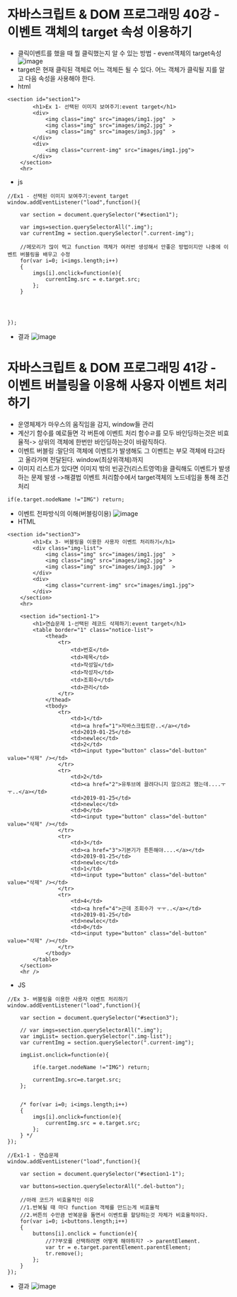 # 자바스크립트 & DOM 프로그래밍 40강 - 이벤트 객체의 target 속성 이용하기
* 클릭이벤트를 했을 때 뭘 클릭했는지 알 수 있는 방법 - event객체의 target속성
![image](https://github.com/resti999/TIL/assets/40667871/f7c70fbe-1262-4e03-b391-31adcb8ebe61)
* target은 현재 클릭된 객체로 어느 객체든 될 수 있다. 어느 객체가 클릭될 지를 알고 다음 속성을 사용해야 한다.
* html
```
<section id="section1">
        <h1>Ex 1- 선택된 이미지 보여주기:event target</h1>
        <div>
            <img class="img" src="images/img1.jpg"  >
            <img class="img" src="images/img2.jpg" >
            <img class="img" src="images/img3.jpg"  >
        </div>
        <div>
            <img class="current-img" src="images/img1.jpg">
        </div>
    </section>
    <hr>
```
* js
```
//Ex1 - 선택된 이미지 보여주기:event target
window.addEventListener("load",function(){

    var section = document.querySelector("#section1");

    var imgs=section.querySelectorAll(".img");
    var currentImg = section.querySelector(".current-img");

    //메모리가 많이 먹고 function 객체가 여러번 생성해서 안좋은 방법이지만 나중에 이벤트 버블링을 배우고 수정
    for(var i=0; i<imgs.length;i++)
    {
        imgs[i].onclick=function(e){
            currentImg.src = e.target.src;
        };
    }
    

    

});
```
* 결과
![image](https://github.com/resti999/TIL/assets/40667871/db289b5b-5c7c-43ce-8112-999338d7517b)

# 자바스크립트 & DOM 프로그래밍 41강 - 이벤트 버블링을 이용해 사용자 이벤트 처리하기
* 운영체제가 마우스의 움직임을 감지, window들 관리
* 계산기 함수를 예로들면 각 버튼에 이벤트 처리 함수ㄹ를 모두 바인딩하는것은 비효율적-> 상위의 객체에 한번만 바인딩하는것이 바람직하다.
* 이벤트 버블링 :말단의 객체에 이벤트가 발생해도 그 이벤트는 부모 객체에 타고타고 올라가며 전달된다. window(최상위객체)까지
* 이미지 리스트가 있다면 이미지 밖의 빈공간(리스트영역)을 클릭해도 이벤트가 발생하는 문제 발생 ->해결법 이벤트 처리함수에서 target객체의 노드네임을 통해 조건처리
```
if(e.target.nodeName !="IMG") return;
```
* 이벤트 전파방식의 이해(버블링이용)
![image](https://github.com/resti999/TIL/assets/40667871/e489fb04-035f-41d5-8274-02e3bd3f6775)
* HTML
```
<section id="section3">
        <h1>Ex 3- 버블링을 이용한 사용자 이벤트 처리하기</h1>
        <div class="img-list">
            <img class="img" src="images/img1.jpg"  >
            <img class="img" src="images/img2.jpg" >
            <img class="img" src="images/img3.jpg"  >
        </div>
        <div>
            <img class="current-img" src="images/img1.jpg">
        </div>
    </section>
    <hr>

    <section id="section1-1">
        <h1>연습문제 1-선택된 레코드 삭제하기:event target</h1>
        <table border="1" class="notice-list">
            <thead>
                <tr>
                    <td>번호</td>
                    <td>제목</td>
                    <td>작성일</td>
                    <td>작성자</td>
                    <td>조회수</td>
                    <td>관리</td>
                </tr>
            </thead>
            <tbody>
                <tr>
                    <td>1</td>
                    <td><a href="1">자바스크립트란..</a></td>
                    <td>2019-01-25</td>
                    <td>newlec</td>
                    <td>2</td>
                    <td><input type="button" class="del-button" value="삭제" /></td>
                </tr>
                <tr>
                    <td>2</td>
                    <td><a href="2">유투브에 끌려다니지 않으려고 했는데....ㅜㅜ..</a></td>
                    <td>2019-01-25</td>
                    <td>newlec</td>
                    <td>0</td>
                    <td><input type="button" class="del-button" value="삭제" /></td>
                </tr>
                <tr>
                    <td>3</td>
                    <td><a href="3">기본기가 튼튼해야....</a></td>
                    <td>2019-01-25</td>
                    <td>newlec</td>
                    <td>1</td>
                    <td><input type="button" class="del-button" value="삭제" /></td>
                </tr>
                <tr>
                    <td>4</td>
                    <td><a href="4">근데 조회수가 ㅜㅜ..</a></td>
                    <td>2019-01-25</td>
                    <td>newlec</td>
                    <td>0</td>
                    <td><input type="button" class="del-button" value="삭제" /></td>
                </tr>
            </tbody>
        </table>
    </section>
    <hr />
```
* JS
```
//Ex 3- 버블링을 이용한 사용자 이벤트 처리하기
window.addEventListener("load",function(){

    var section = document.querySelector("#section3");

    // var imgs=section.querySelectorAll(".img");
    var imgList= section.querySelector(".img-list");
    var currentImg = section.querySelector(".current-img");

    imgList.onclick=function(e){
        
        if(e.target.nodeName !="IMG") return;

        currentImg.src=e.target.src;
    };


    /* for(var i=0; i<imgs.length;i++)
    {
        imgs[i].onclick=function(e){
            currentImg.src = e.target.src;
        };
    } */
});

//Ex1-1 - 연습문제
window.addEventListener("load",function(){

    var section = document.querySelector("#section1-1");

    var buttons=section.querySelectorAll(".del-button");
    
    //아래 코드가 비효율적인 이유
    //1.반복될 때 마다 function 객체를 만드는게 비효율적
    //2.버튼의 수만큼 반복문을 돌면서 이벤트를 할당하는것 자체가 비효율적이다.
    for(var i=0; i<buttons.length;i++)
    {
        buttons[i].onclick = function(e){
            //??부모를 선택하려면 어떻게 해야하지? -> parentElement.
            var tr = e.target.parentElement.parentElement;
            tr.remove();
        };
    }
});
```
* 결과
![image](https://github.com/resti999/TIL/assets/40667871/ebfa7ed6-11e5-46b0-9b09-de1fabbb4656)
